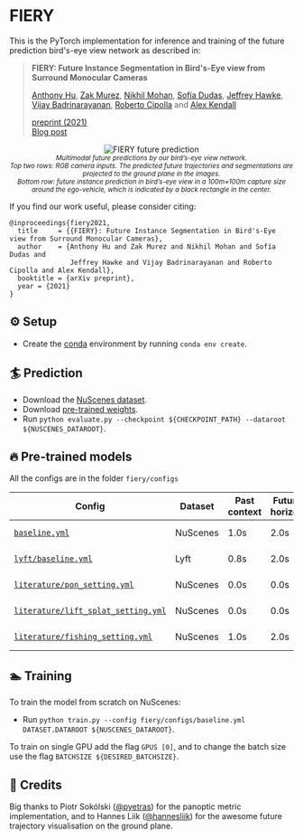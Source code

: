 # FIERY
This is the PyTorch implementation for inference and training of the future prediction bird's-eye view network as 
described in:

> **FIERY: Future Instance Segmentation in Bird's-Eye view from Surround Monocular Cameras**
>
> [Anthony Hu](https://anthonyhu.github.io/), [Zak Murez](http://zak.murez.com/), 
[Nikhil Mohan](https://uk.linkedin.com/in/nikhilmohan33), 
[Sofía Dudas](https://uk.linkedin.com/in/sof%C3%ADa-josefina-lago-dudas-2b0737132), 
[Jeffrey Hawke](https://uk.linkedin.com/in/jeffrey-hawke), 
[‪Vijay Badrinarayanan](https://sites.google.com/site/vijaybacademichomepage/home), 
[Roberto Cipolla](https://mi.eng.cam.ac.uk/~cipolla/index.htm) and [Alex Kendall](https://alexgkendall.com/)  
>
> [preprint (2021)](https://arxiv.org/abs/2104.10490)<br/>
> [Blog post](https://wayve.ai/blog/fiery-future-instance-prediction-birds-eye-view)

<p align="center">
     <img src="media/predictions.gif" alt="FIERY future prediction">
     <br/>
     <sub><em>Multimodal future predictions by our bird’s-eye view network.<br/>
Top two rows: RGB camera inputs. The predicted future trajectories and segmentations are projected to the ground plane in the images.<br/>
Bottom row: future instance prediction in bird’s-eye view in a 100m×100m capture size around the ego-vehicle, which is indicated by a black rectangle in the center.
    </em></sub>
</p>

If you find our work useful, please consider citing:
```
@inproceedings{fiery2021,
  title     = {{FIERY}: Future Instance Segmentation in Bird's-Eye view from Surround Monocular Cameras},
  author    = {Anthony Hu and Zak Murez and Nikhil Mohan and Sofía Dudas and 
               Jeffrey Hawke and Vijay Badrinarayanan and Roberto Cipolla and Alex Kendall},
  booktitle = {arXiv preprint},
  year = {2021}
}
```

## ⚙ Setup
- Create the [conda](https://docs.conda.io/en/latest/miniconda.html) environment by running `conda env create`.

## 🏄 Prediction
- Download the [NuScenes dataset](https://www.nuscenes.org/download).
- Download [pre-trained weights](https://drive.google.com/file/d/10H8iZtsqeZukQHkVJl-sH3nSAdbW3d9M/view?usp=sharing).
- Run `python evaluate.py --checkpoint ${CHECKPOINT_PATH} --dataroot ${NUSCENES_DATAROOT}`.

## 🔥 Pre-trained models

All the configs are in the folder `fiery/configs`

| Config       | Dataset | Past context | Future horizon | BEV size | IoU  | VPQ|
|--------------|---------|-----------------------|----------------|----------|------|----|
| [`baseline.yml`](https://drive.google.com/uc?export=download&id=10H8iZtsqeZukQHkVJl-sH3nSAdbW3d9M) | NuScenes | 1.0s | 2.0s | 100mx100m (50cm res.) | 37.0 | 29.5 |
| [`lyft/baseline.yml`]() | Lyft | 0.8s | 2.0s | 100mx100m (50cm res.) | 36.3 | 29.2 |
| [`literature/pon_setting.yml`]() | NuScenes | 0.0s | 0.0s | 100mx50m (25cm res.) | 39.9 | - |
| [`literature/lift_splat_setting.yml`]() | NuScenes | 0.0s | 0.0s | 100mx100m (50cm res.) | 36.7 | - |
| [`literature/fishing_setting.yml`]() | NuScenes | 1.0s | 2.0s | 32.0mx19.2m (10cm res.) | 58.5 | - |


## 🏊 Training
To train the model from scratch on NuScenes:
- Run `python train.py --config fiery/configs/baseline.yml DATASET.DATAROOT ${NUSCENES_DATAROOT}`.

To train on single GPU add the flag `GPUS [0]`, and to change the batch size use the flag `BATCHSIZE ${DESIRED_BATCHSIZE}`.

## 🙌 Credits
Big thanks to Piotr Sokólski ([@pyetras](https://github.com/pyetras)) for the panoptic metric implementation, and to 
Hannes Liik ([@hannesliik](https://github.com/hannesliik)) for the awesome future trajectory 
visualisation on the ground plane.
